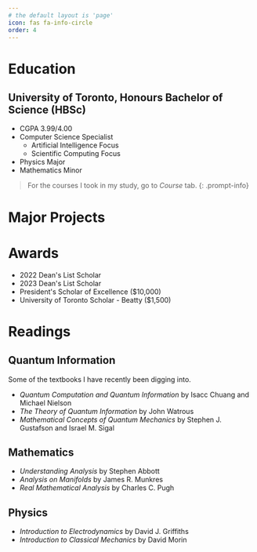 ```yaml
---
# the default layout is 'page'
icon: fas fa-info-circle
order: 4
---
```


# Education
## University of Toronto, Honours Bachelor of Science (HBSc)
- CGPA 3.99/4.00
- Computer Science Specialist
  - Artificial Intelligence Focus
  - Scientific Computing Focus
- Physics Major
- Mathematics Minor

> For the courses I took in my study, go to *Course* tab.
{: .prompt-info}

# Major Projects

# Awards
- 2022 Dean's List Scholar
- 2023 Dean's List Scholar
- President's Scholar of Excellence ($10,000)
- University of Toronto Scholar - Beatty ($1,500)

# Readings
## Quantum Information
Some of the textbooks I have recently been digging into.
- *Quantum Computation and Quantum Information* by Isacc Chuang and Michael Nielson
- *The Theory of Quantum Information* by John Watrous
- *Mathematical Concepts of Quantum Mechanics* by Stephen J. Gustafson and Israel M. Sigal
## Mathematics
- *Understanding Analysis* by Stephen Abbott
- *Analysis on Manifolds* by James R. Munkres
- *Real Mathematical Analysis* by Charles C. Pugh
## Physics
- *Introduction to Electrodynamics* by David J. Griffiths
- *Introduction to Classical Mechanics* by David Morin
